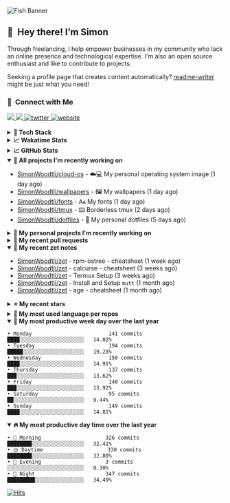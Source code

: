 ![Fish Banner](assets/fish.webp)

## 👋 &nbsp;Hey there! I’m Simon

Through freelancing, I help empower businesses in my community who lack
an online presence and technological expertise. I'm also an open source
enthusiast and like to contribute to projects.

Seeking a profile page that creates content automatically?
[readme-writer] might be just what you need!

### 🤝 &nbsp;Connect with Me

<div align="left">
<a href="https://linkedin.com/in/simonwoodtli" target="_blank">
<img src="https://img.shields.io/badge/linkedin-1E77B5?style=for-the-badge&logo=linkedin&logoColor=white alt=linkedin" />
</a>
<a href="https://github.com/simonwoodtli" target="_blank">
<img src="https://img.shields.io/badge/github-24292E?style=for-the-badge&logo=github&logoColor=white alt=github" />
</a>
<a href="https://twitter.com/simonwoodtlidev" target="_blank">
<img src="https://img.shields.io/badge/twitter-26a7de?style=for-the-badge&logo=twitter&logoColor=white" alt="twitter"/>
</a>
<a href="https://simonwoodtli.com" target="_blank">
<img src="https://img.shields.io/badge/website-E2925F?style=for-the-badge&logo=google-chrome&logoColor=white" alt="website"/>
</a>
</div>
<br/>


<details>
  <summary><b>🧰 Tech Stack</b></summary>
  <div align="center">

  ![JavaScript](https://img.shields.io/badge/-JavaScript-333333?style=flat&logo=javascript)&nbsp;
  ![HTML](https://img.shields.io/badge/-HTML-333333?style=flat&logo=HTML5)&nbsp;
  ![CSS](https://img.shields.io/badge/-CSS-333333?style=flat&logo=CSS3&logoColor=1572B6)&nbsp;
  ![Shell](https://img.shields.io/badge/-Bash-333333?style=flat&logo=shell)&nbsp;
  ![Python](https://img.shields.io/badge/-Python-333333?style=flat&logo=python)&nbsp;
  ![Go](https://img.shields.io/badge/-Go-333333?style=flat&logo=go)&nbsp;
  ![PostgreSQL](https://img.shields.io/badge/-PostgreSQL-333333?style=flat&logo=postgresql)&nbsp;
  ![MongoDB](https://img.shields.io/badge/-MongoDB-333333?style=flat&logo=mongodb)
  ![Node.js](https://img.shields.io/badge/-Node.js-333333?style=flat&logo=node.js)&nbsp;
  ![Bootstrap](https://img.shields.io/badge/-Bootstrap-333333?style=flat&logo=bootstrap&logoColor=563D7C)&nbsp;
  ![Git](https://img.shields.io/badge/-Git-333333?style=flat&logo=git)&nbsp;
  ![GitHub Actions](https://img.shields.io/badge/-GitHub%20Actions-333333?style=flat&logo=github)&nbsp;
  ![Docker](https://img.shields.io/badge/-Docker-333333?style=flat&logo=docker)&nbsp;
  ![Markdown](https://img.shields.io/badge/-Markdown-333333?style=flat&logo=markdown)&nbsp;
  ![Vim](https://img.shields.io/badge/-Vim-333333?style=flat&logo=vim)&nbsp;
  ![Linux](https://img.shields.io/badge/-Linux-333333?style=flat&logo=linux)&nbsp;
  </div>
</details>

<details>
  <summary><b>📈 Wakatime Stats</b></summary>
  <p align="center"><a href="https://wakatime.com/@SimonWoodtli">
  <img align="center" width="400" height="300" src="https://wakatime.com/share/@SimonWoodtli/7761bcef-e104-47d9-912a-dfd6bf08868b.svg" />
  </a>
  <a href="https://wakatime.com/@SimonWoodtli">
  <img align="center" width="400" height="300" src="https://wakatime.com/share/@SimonWoodtli/341953df-6a40-47b7-8220-ace4eabe0a17.svg" />
  </a></p>

  <h4><b>💬 I've been working with the following languages over the last 7 days</b></h4>

```
• Vim Script                     4 hrs 44 mins                  ████░░░░░░░░░░░░░░░░░░░░░   16.26%
• Bash                           3 hrs 51 mins                  ███░░░░░░░░░░░░░░░░░░░░░░   13.28%
• Markdown                       3 hrs 28 mins                  ███░░░░░░░░░░░░░░░░░░░░░░   11.92%
• sh                             3 hrs 16 mins                  ███░░░░░░░░░░░░░░░░░░░░░░   11.27%
• dockerfile                     3 hrs 3 mins                   ███░░░░░░░░░░░░░░░░░░░░░░   10.48%
• RPMSpec                        1 hr 58 mins                   ██░░░░░░░░░░░░░░░░░░░░░░░   6.81%
• YAML                           1 hr 35 mins                   █░░░░░░░░░░░░░░░░░░░░░░░░   5.47%
• Other                          1 hr 30 mins                   █░░░░░░░░░░░░░░░░░░░░░░░░   5.19%
• Python                         1 hr 14 mins                   █░░░░░░░░░░░░░░░░░░░░░░░░   4.24%
• Go                             1 hr 5 mins                    █░░░░░░░░░░░░░░░░░░░░░░░░   3.75%
• conf                           51 mins                        █░░░░░░░░░░░░░░░░░░░░░░░░   2.94%
• JSON                           36 mins                        █░░░░░░░░░░░░░░░░░░░░░░░░   2.12%
• Text                           29 mins                        ░░░░░░░░░░░░░░░░░░░░░░░░░   1.67%
• Docker                         26 mins                        ░░░░░░░░░░░░░░░░░░░░░░░░░   1.49%
• just                           24 mins                        ░░░░░░░░░░░░░░░░░░░░░░░░░   1.42%
• JavaScript                     19 mins                        ░░░░░░░░░░░░░░░░░░░░░░░░░   1.1%
• systemd                        5 mins                         ░░░░░░░░░░░░░░░░░░░░░░░░░   0.3%
• Perl                           3 mins                         ░░░░░░░░░░░░░░░░░░░░░░░░░   0.18%
• tmux                           1 min                          ░░░░░░░░░░░░░░░░░░░░░░░░░   0.06%
• C                              0 secs                         ░░░░░░░░░░░░░░░░░░░░░░░░░   0.03%
```

  <h4>👷 I've been working on the following projects over the last 7 days</h4>

```
• cloud-os                       10 hrs 35 mins                 █████████░░░░░░░░░░░░░░░░   36.4%
• Unknown Project                6 hrs 26 mins                  ██████░░░░░░░░░░░░░░░░░░░   22.1%
• dotfiles                       5 hrs 33 mins                  █████░░░░░░░░░░░░░░░░░░░░   19.12%
• tmux                           2 hrs 41 mins                  ██░░░░░░░░░░░░░░░░░░░░░░░   9.24%
• fonts                          1 hr 35 mins                   █░░░░░░░░░░░░░░░░░░░░░░░░   5.48%
• zet                            43 mins                        █░░░░░░░░░░░░░░░░░░░░░░░░   2.5%
• Private                        39 mins                        █░░░░░░░░░░░░░░░░░░░░░░░░   2.27%
• wallpapers                     25 mins                        ░░░░░░░░░░░░░░░░░░░░░░░░░   1.47%
• cmd-zet                        12 mins                        ░░░░░░░░░░░░░░░░░░░░░░░░░   0.69%
• dotfiles-old                   11 mins                        ░░░░░░░░░░░░░░░░░░░░░░░░░   0.64%
• vim-devdocs                    1 min                          ░░░░░░░░░░░░░░░░░░░░░░░░░   0.09%
```

  <h4><b>🛠️ I've been working with the following editors over the last 7 days</b></h4>

```
• Vim                            29 hrs 6 mins                  █████████████████████████   100%
```

  <h4><b>💻 I've been working with the following operating systems over the last 7 days</b></h4>

```
• Linux                          29 hrs 6 mins                  █████████████████████████   100%
```

</details>

<details>
  <summary><b>📈 GitHub Stats</b></summary>
  <div align="center"><a href="https://github.com/anuraghazra/github-readme-stats"><img
  src="https://github-readme-stats.vercel.app/api?username=simonwoodtli&show_icons=true&locale=en&theme=gruvbox"
  align="center" width="40%" height="20%"/></a>
  <a href="https://github-readme-streak-stats.herokuapp.com/"><img src="https://github-readme-streak-stats.herokuapp.com/?user=simonwoodtli&theme=gruvbox"
  align="center" width="40%" height="20%"/></a>
  </div>
</details>

<details open="">
  <summary><b>👷 All projects I'm recently working on</b></summary>

* [SimonWoodtli/cloud-os](https://github.com/SimonWoodtli/cloud-os) - ☁️💻 My personal operating system image (1 day ago)
* [SimonWoodtli/wallpapers](https://github.com/SimonWoodtli/wallpapers) - 🖼️  My wallpapers (1 day ago)
* [SimonWoodtli/fonts](https://github.com/SimonWoodtli/fonts) - 🗛 My fonts (1 day ago)
* [SimonWoodtli/tmux](https://github.com/SimonWoodtli/tmux) - ⌨️ Borderless tmux (2 days ago)
* [SimonWoodtli/dotfiles](https://github.com/SimonWoodtli/dotfiles) - 🏡 My personal dotfiles (5 days ago)

</details>
<details>
  <summary><b>🌱 My personal projects I'm recently working on</b></summary>

* [SimonWoodtli/cloud-os](https://github.com/SimonWoodtli/cloud-os) - ☁️💻 My personal operating system image (1 day ago)
* [SimonWoodtli/wallpapers](https://github.com/SimonWoodtli/wallpapers) - 🖼️  My wallpapers (1 day ago)
* [SimonWoodtli/fonts](https://github.com/SimonWoodtli/fonts) - 🗛 My fonts (1 day ago)
* [SimonWoodtli/tmux](https://github.com/SimonWoodtli/tmux) - ⌨️ Borderless tmux (2 days ago)
* [SimonWoodtli/dotfiles](https://github.com/SimonWoodtli/dotfiles) - 🏡 My personal dotfiles (5 days ago)

</details>
<details>
  <summary><b>🔨 My recent pull requests</b></summary>

* [feat: add wireguard-generate-keys script](https://github.com/SimonWoodtli/dotfiles-old/pull/14) on [SimonWoodtli/dotfiles-old](https://github.com/SimonWoodtli/dotfiles-old) (7 months ago)
* [feat: add video-to-gif script](https://github.com/SimonWoodtli/dotfiles-old/pull/13) on [SimonWoodtli/dotfiles-old](https://github.com/SimonWoodtli/dotfiles-old) (7 months ago)
* [feat: add spoof-mac-linux script](https://github.com/SimonWoodtli/dotfiles-old/pull/12) on [SimonWoodtli/dotfiles-old](https://github.com/SimonWoodtli/dotfiles-old) (7 months ago)
* [feat: add sp-tmux script](https://github.com/SimonWoodtli/dotfiles-old/pull/11) on [SimonWoodtli/dotfiles-old](https://github.com/SimonWoodtli/dotfiles-old) (7 months ago)
* [feat: add sp script](https://github.com/SimonWoodtli/dotfiles-old/pull/10) on [SimonWoodtli/dotfiles-old](https://github.com/SimonWoodtli/dotfiles-old) (7 months ago)

</details>
<details open="">
  <summary><b>📝 My recent zet notes</b></summary>

* [SimonWoodtli/zet](https://github.com/SimonWoodtli/zet/tree/3d9625f8bc632c595fa8b28b6f6f09026dd9eec2/20230418171555) - rpm-ostree - cheatsheet (1 week ago)
* [SimonWoodtli/zet](https://github.com/SimonWoodtli/zet/tree/ac39e3c3413746ceaca835b27435b1307b8ece5a/20230405141750) - calcurse - cheatsheet (3 weeks ago)
* [SimonWoodtli/zet](https://github.com/SimonWoodtli/zet/tree/048ec158f111c6e045c75a30f62ef4ab1aee72f4/20230402010650) - Termux Setup (3 weeks ago)
* [SimonWoodtli/zet](https://github.com/SimonWoodtli/zet/tree/922c07ce713a428d56ac4af1b8c8572533e26066/20230317140539) - Install and Setup `mutt` (1 month ago)
* [SimonWoodtli/zet](https://github.com/SimonWoodtli/zet/tree/322a3fb47e64015a1a697c6d21b3cdecf50d3f05/20230315195114) - age - cheatsheet (1 month ago)

</details>
<details>
  <summary><b>⭐ My recent stars</b></summary>

* [tmux/tmux](https://github.com/tmux/tmux) - tmux source code (3 days ago)
* [lm-sys/FastChat](https://github.com/lm-sys/FastChat) - The release repo for "Vicuna: An Open Chatbot Impressing GPT-4" (3 weeks ago)
* [mozilla/sops](https://github.com/mozilla/sops) - Simple and flexible tool for managing secrets (1 month ago)
* [casey/just](https://github.com/casey/just) - 🤖 Just a command runner (1 month ago)
* [ublue-os/main](https://github.com/ublue-os/main) - An OCI base image of Fedora with batteries included (1 month ago)

</details>
<details>
  <summary><b>💬 My most used language per repos</b></summary>

```
• Shell                          10 repos                       ████████████████░░░░░░░░░   62.50%
• JavaScript                     1 repo                         ██░░░░░░░░░░░░░░░░░░░░░░░   6.25%
• CSS                            3 repos                        █████░░░░░░░░░░░░░░░░░░░░   18.75%
• Nix                            1 repo                         ██░░░░░░░░░░░░░░░░░░░░░░░   6.25%
• HTML                           1 repo                         ██░░░░░░░░░░░░░░░░░░░░░░░   6.25%
```

</details>
<details open="">
  <summary><b>📆 My most productive week day over the last year</b></summary>

```
• Monday                         141 commits                    ████░░░░░░░░░░░░░░░░░░░░░   14.02%
• Tuesday                        194 commits                    █████░░░░░░░░░░░░░░░░░░░░   19.28%
• Wednesday                      150 commits                    ████░░░░░░░░░░░░░░░░░░░░░   14.91%
• Thursday                       137 commits                    ███░░░░░░░░░░░░░░░░░░░░░░   13.62%
• Friday                         140 commits                    ███░░░░░░░░░░░░░░░░░░░░░░   13.92%
• Saturday                       95 commits                     ██░░░░░░░░░░░░░░░░░░░░░░░   9.44%
• Sunday                         149 commits                    ████░░░░░░░░░░░░░░░░░░░░░   14.81%
```

</details>
<details open="">
  <summary><b>🔥 My most productive day time over the last year</b></summary>

```
• 🌅 Morning                     326 commits                    ████████░░░░░░░░░░░░░░░░░   32.41%
• 🌞 Daytime                     330 commits                    ████████░░░░░░░░░░░░░░░░░   32.80%
• 🌇 Evening                     3 commits                      ░░░░░░░░░░░░░░░░░░░░░░░░░   0.30%
• 🌃 Night                       347 commits                    █████████░░░░░░░░░░░░░░░░   34.49%
```

</details>

[![Hits](https://hits.seeyoufarm.com/api/count/incr/badge.svg?url=https%3A%2F%2Fgithub.com%2Fsimonwoodtli&count_bg=%23689D6A&title_bg=%23282828&icon=&icon_color=%23E7E7E7&title=views+%28today+%2F+total%29&edge_flat=false)](https://hits.seeyoufarm.com)

[readme-writer]: <https://github.com/SimonWoodtli/readme-writer>
